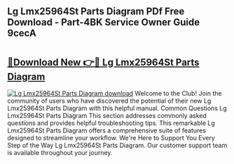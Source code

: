 ## Lg Lmx25964St Parts Diagram PDf Free Download - Part-4BK Service Owner Guide 9cecA

# <h2><a href="http://dfm2wz.blite.top/?on=Lg+Lmx25964St+Parts+Diagram">🔗Download New 👉🔴 Lg Lmx25964St Parts Diagram</a></h2>

[![Lg Lmx25964St Parts Diagram download](https://i.imgur.com/lujVjoI.png)](http://dfm2wz.blite.top/?on=Lg+Lmx25964St+Parts+Diagram)
Welcome to the Club! Join the community of users who have discovered the potential of their new Lg Lmx25964St Parts Diagram with this helpful manual. Common Questions Lg Lmx25964St Parts Diagram This section addresses commonly asked questions and provides helpful troubleshooting tips. This remarkable Lg Lmx25964St Parts Diagram offers a comprehensive suite of features designed to streamline your workflow. We're Here to Support You Every Step of the Way Lg Lmx25964St Parts Diagram. Our customer support team is available throughout your journey.
